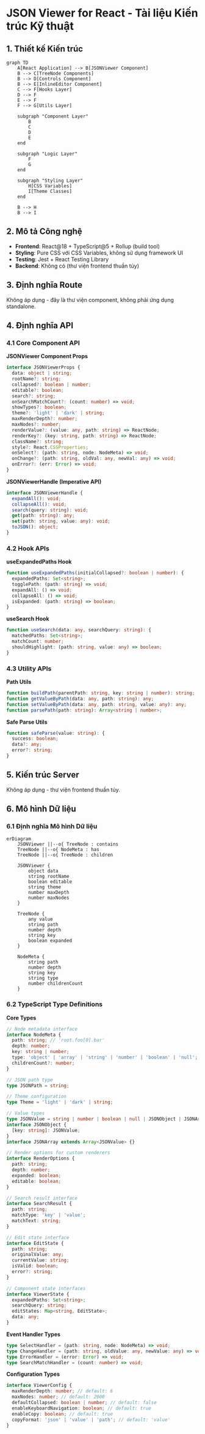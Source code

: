# JSON Viewer for React - Tài liệu Kiến trúc Kỹ thuật

## 1. Thiết kế Kiến trúc

```mermaid
graph TD
    A[React Application] --> B[JSONViewer Component]
    B --> C[TreeNode Components]
    B --> D[Controls Component]
    B --> E[InlineEditor Component]
    C --> F[Hooks Layer]
    D --> F
    E --> F
    F --> G[Utils Layer]
    
    subgraph "Component Layer"
        B
        C
        D
        E
    end
    
    subgraph "Logic Layer"
        F
        G
    end
    
    subgraph "Styling Layer"
        H[CSS Variables]
        I[Theme Classes]
    end
    
    B --> H
    B --> I
```

## 2. Mô tả Công nghệ
- **Frontend**: React@18 + TypeScript@5 + Rollup (build tool)
- **Styling**: Pure CSS với CSS Variables, không sử dụng framework UI
- **Testing**: Jest + React Testing Library
- **Backend**: Không có (thư viện frontend thuần túy)

## 3. Định nghĩa Route
Không áp dụng - đây là thư viện component, không phải ứng dụng standalone.

## 4. Định nghĩa API

### 4.1 Core Component API

**JSONViewer Component Props**
```typescript
interface JSONViewerProps {
  data: object | string;
  rootName?: string;
  collapsed?: boolean | number;
  editable?: boolean;
  search?: string;
  onSearchMatchCount?: (count: number) => void;
  showTypes?: boolean;
  theme?: 'light' | 'dark' | string;
  maxRenderDepth?: number;
  maxNodes?: number;
  renderValue?: (value: any, path: string) => ReactNode;
  renderKey?: (key: string, path: string) => ReactNode;
  className?: string;
  style?: React.CSSProperties;
  onSelect?: (path: string, node: NodeMeta) => void;
  onChange?: (path: string, oldVal: any, newVal: any) => void;
  onError?: (err: Error) => void;
}
```

**JSONViewerHandle (Imperative API)**
```typescript
interface JSONViewerHandle {
  expandAll(): void;
  collapseAll(): void;
  search(query: string): void;
  get(path: string): any;
  set(path: string, value: any): void;
  toJSON(): object;
}
```

### 4.2 Hook APIs

**useExpandedPaths Hook**
```typescript
function useExpandedPaths(initialCollapsed?: boolean | number): {
  expandedPaths: Set<string>;
  togglePath: (path: string) => void;
  expandAll: () => void;
  collapseAll: () => void;
  isExpanded: (path: string) => boolean;
}
```

**useSearch Hook**
```typescript
function useSearch(data: any, searchQuery: string): {
  matchedPaths: Set<string>;
  matchCount: number;
  shouldHighlight: (path: string, value: any) => boolean;
}
```

### 4.3 Utility APIs

**Path Utils**
```typescript
function buildPath(parentPath: string, key: string | number): string;
function getValueByPath(data: any, path: string): any;
function setValueByPath(data: any, path: string, value: any): any;
function parsePath(path: string): Array<string | number>;
```

**Safe Parse Utils**
```typescript
function safeParse(value: string): {
  success: boolean;
  data?: any;
  error?: string;
}
```

## 5. Kiến trúc Server
Không áp dụng - thư viện frontend thuần túy.

## 6. Mô hình Dữ liệu

### 6.1 Định nghĩa Mô hình Dữ liệu

```mermaid
erDiagram
    JSONViewer ||--o{ TreeNode : contains
    TreeNode ||--o{ NodeMeta : has
    TreeNode ||--o{ TreeNode : children
    
    JSONViewer {
        object data
        string rootName
        boolean editable
        string theme
        number maxDepth
        number maxNodes
    }
    
    TreeNode {
        any value
        string path
        number depth
        string key
        boolean expanded
    }
    
    NodeMeta {
        string path
        number depth
        string key
        string type
        number childrenCount
    }
```

### 6.2 TypeScript Type Definitions

**Core Types**
```typescript
// Node metadata interface
interface NodeMeta {
  path: string; // 'root.foo[0].bar'
  depth: number;
  key: string | number;
  type: 'object' | 'array' | 'string' | 'number' | 'boolean' | 'null';
  childrenCount?: number;
}

// JSON path type
type JSONPath = string;

// Theme configuration
type Theme = 'light' | 'dark' | string;

// Value types
type JSONValue = string | number | boolean | null | JSONObject | JSONArray;
interface JSONObject {
  [key: string]: JSONValue;
}
interface JSONArray extends Array<JSONValue> {}

// Render options for custom renderers
interface RenderOptions {
  path: string;
  depth: number;
  expanded: boolean;
  editable: boolean;
}

// Search result interface
interface SearchResult {
  path: string;
  matchType: 'key' | 'value';
  matchText: string;
}

// Edit state interface
interface EditState {
  path: string;
  originalValue: any;
  currentValue: string;
  isValid: boolean;
  error?: string;
}

// Component state interfaces
interface ViewerState {
  expandedPaths: Set<string>;
  searchQuery: string;
  editStates: Map<string, EditState>;
  data: any;
}
```

**Event Handler Types**
```typescript
type SelectHandler = (path: string, node: NodeMeta) => void;
type ChangeHandler = (path: string, oldValue: any, newValue: any) => void;
type ErrorHandler = (error: Error) => void;
type SearchMatchHandler = (count: number) => void;
```

**Configuration Types**
```typescript
interface ViewerConfig {
  maxRenderDepth: number; // default: 6
  maxNodes: number; // default: 2000
  defaultCollapsed: boolean | number; // default: false
  enableKeyboardNavigation: boolean; // default: true
  enableCopy: boolean; // default: true
  copyFormat: 'json' | 'value' | 'path'; // default: 'value'
}
```